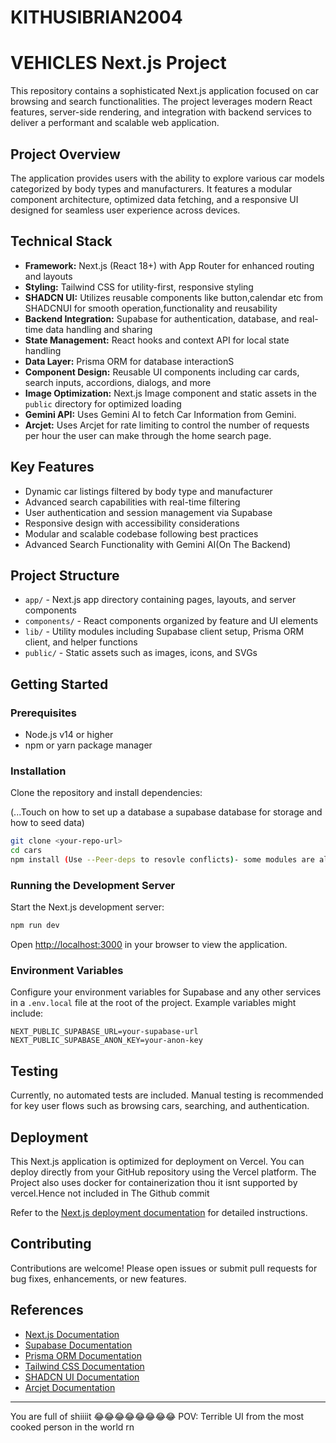 # KITHUSIBRIAN2004


# VEHICLES Next.js Project

This repository contains a sophisticated Next.js application focused on car browsing and search functionalities. The project leverages modern React features, server-side rendering, and integration with backend services to deliver a performant and scalable web application.

## Project Overview

The application provides users with the ability to explore various car models categorized by body types and manufacturers. It features a modular component architecture, optimized data fetching, and a responsive UI designed for seamless user experience across devices.

## Technical Stack

- **Framework:** Next.js (React 18+) with App Router for enhanced routing and layouts
- **Styling:** Tailwind CSS for utility-first, responsive styling
- **SHADCN UI:** Utilizes reusable components like button,calendar etc from SHADCNUI for smooth operation,functionality and reusability
- **Backend Integration:** Supabase for authentication, database, and real-time data handling and sharing
- **State Management:** React hooks and context API for local state handling
- **Data Layer:** Prisma ORM for database interactionS
- **Component Design:** Reusable UI components including car cards, search inputs, accordions, dialogs, and more
- **Image Optimization:** Next.js Image component and static assets in the `public` directory for optimized loading
- **Gemini API:** Uses Gemini AI to fetch Car Information from Gemini.
- **Arcjet:** Uses Arcjet for rate limiting to control the number of requests per hour the user can make through the home search page.


## Key Features

- Dynamic car listings filtered by body type and manufacturer
- Advanced search capabilities with real-time filtering
- User authentication and session management via Supabase
- Responsive design with accessibility considerations
- Modular and scalable codebase following best practices
- Advanced Search Functionality with Gemini AI(On The Backend)

## Project Structure

- `app/` - Next.js app directory containing pages, layouts, and server components
- `components/` - React components organized by feature and UI elements
- `lib/` - Utility modules including Supabase client setup, Prisma ORM client, and helper functions
- `public/` - Static assets such as images, icons, and SVGs

## Getting Started

### Prerequisites

- Node.js v14 or higher
- npm or yarn package manager

### Installation

Clone the repository and install dependencies:

(...Touch on how to set up a database a supabase database for storage and how to seed data)

```bash
git clone <your-repo-url>
cd cars
npm install (Use --Peer-deps to resovle conflicts)- some modules are also yet not compatible with React 17
```

### Running the Development Server

Start the Next.js development server:

```bash
npm run dev
```

Open [http://localhost:3000](http://localhost:3000) in your browser to view the application.

### Environment Variables

Configure your environment variables for Supabase and any other services in a `.env.local` file at the root of the project. Example variables might include:

```
NEXT_PUBLIC_SUPABASE_URL=your-supabase-url
NEXT_PUBLIC_SUPABASE_ANON_KEY=your-anon-key
```

## Testing

Currently, no automated tests are included. Manual testing is recommended for key user flows such as browsing cars, searching, and authentication.

## Deployment

This Next.js application is optimized for deployment on Vercel. You can deploy directly from your GitHub repository using the Vercel platform.
The Project also uses docker for containerization thou it isnt supported by vercel.Hence not included in The Github commit

Refer to the [Next.js deployment documentation](https://nextjs.org/docs/app/building-your-application/deploying) for detailed instructions.

## Contributing

Contributions are welcome! Please open issues or submit pull requests for bug fixes, enhancements, or new features.

## References

- [Next.js Documentation](https://nextjs.org/docs)
- [Supabase Documentation](https://supabase.com/docs)
- [Prisma ORM Documentation](https://www.prisma.io/docs/)
- [Tailwind CSS Documentation](https://tailwindcss.com/docs)
- [SHADCN UI Documentation](https://ui.shadcn.com/docs)
- [Arcjet Documentation](https://docs.arcjet.com/)




---

You are full of shiiiit 😂😂😂😂😂😂😂😂
POV: Terrible UI from the most cooked person in the world rn
